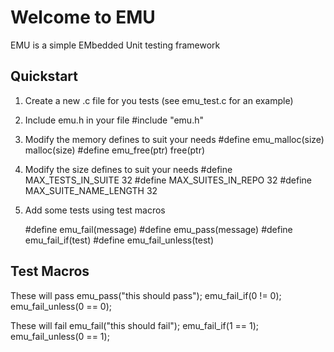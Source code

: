 # Welcome to EMU
EMU is a simple EMbedded Unit testing framework

## Quickstart
1. Create a new .c file for you tests (see emu_test.c for an example)
2. Include emu.h in your file
    #include "emu.h"
3. Modify the memory defines to suit your needs
    #define emu_malloc(size)	malloc(size)
    #define	emu_free(ptr)		free(ptr)
4. Modify the size defines to suit your needs
    #define MAX_TESTS_IN_SUITE		32
    #define MAX_SUITES_IN_REPO		32
    #define MAX_SUITE_NAME_LENGTH	32  
5. Add some tests using test macros

    #define emu_fail(message)
    #define emu_pass(message)
    #define emu_fail_if(test)
    #define emu_fail_unless(test)
    
## Test Macros
These will pass
    emu_pass("this should pass");
    emu_fail_if(0 != 0);
    emu_fail_unless(0 == 0);
    
These will fail
    emu_fail("this should fail");
    emu_fail_if(1 == 1);
    emu_fail_unless(0 == 1);